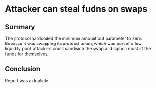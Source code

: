 # Attacker can steal fudns on swaps

## Summary 

The protocol hardcoded the minimum amount out parameter to zero. Because it was swapping its protocol token, which was part of a low liquidity pool, attackers could sandwich the swap and siphon most of the funds for themselves.

## Conclusion 

Report was a duplicte.
